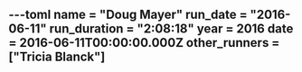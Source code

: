 ---toml
name = "Doug Mayer"
run_date = "2016-06-11"
run_duration = "2:08:18"
year = 2016
date = 2016-06-11T00:00:00.000Z
other_runners = ["Tricia Blanck"]
---